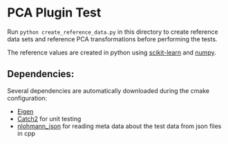 # PCA Plugin Test
Run `python create_reference_data.py` in this directory to create reference data sets and reference PCA transformations before performing the tests.

The reference values are created in python using [scikit-learn](https://scikit-learn.org) and [numpy](https://numpy.org/).

## Dependencies:
Several dependencies are automatically downloaded during the cmake configuration: 
- [Eigen](https://gitlab.com/libeigen/eigen)
- [Catch2](https://github.com/catchorg/Catch2) for unit testing
- [nlohmann_json](https://github.com/nlohmann/json) for reading meta data about the test data from json files in cpp
